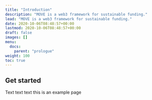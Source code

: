 ```yaml
---
title: "Introduction"
description: "MOVE is a web3 framework for sustainable funding."
lead: "MOVE is a web3 framework for sustainable funding."
date: 2020-10-06T08:48:57+00:00
lastmod: 2020-10-06T08:48:57+00:00
draft: false
images: []
menu:
  docs:
    parent: "prologue"
weight: 100
toc: true
---
```


## Get started

Text text text this is an example page
